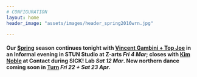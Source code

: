 ```yaml
---
# CONFIGURATION
layout: home
header_image: "assets/images/header_spring2016wrn.jpg"

---
```

#### Our [Spring](/current/2016-spring) season continues **tonight** with [Vincent Gambini + Top Joe](/current/2016-spring/gambini) in an Informal evening in STUN Studio at Z-arts *Fri 4 Mar*; closes with [Kim Noble](/current/2016-spring/noble) at Contact during SICK! Lab *Sat 12 Mar*. New northern dance coming soon in [Turn](/current/2016-turn) *Fri 22 + Sat 23 Apr*.
